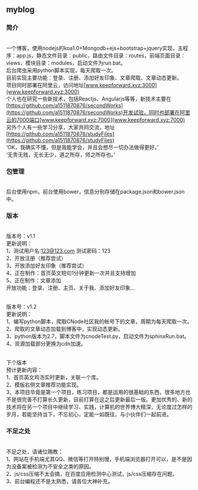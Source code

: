 ﻿## myblog
### 简介
</br> 一个博客，使用nodejs的koa1.0+Mongodb+ejs+bootstrap+jquery实现，主程序：app.js，静态文件目录：public，路由文件目录：routes，前端页面目录：views，模块目录：modules，启动文件为run.bat。
</br>后台爬虫采用python脚本实现，每天爬取一次。
</br>目前实现主要功能：登录、注册、添加好友印象、文章爬取、文章动态更新。
</br>项目同时部署在阿里云，访问地址[www.keepforward.xyz:3000](www.keepforward.xyz:3000)
</br>个人也在研究一些新技术，包括Reactjs、Angularjs等等，新技术主要在[https://github.com/a1511870876/secondWorks](https://github.com/a1511870876/secondWorks)开发试验，同时也部署在阿里云的7000端口[www.keepforward.xyz:7000](www.keepforward.xyz:7000)
</br>另外个人有一些学习分享，大家共同交流，地址[https://github.com/a1511870876/studyFiles](https://github.com/a1511870876/studyFiles) 
</br>‘OK，我确实不懂，但是我能学会，并且会想尽一切办法做得更好。’
</br>‘无贵无贱，无长无少，道之所存，师之所存也。’
### 包管理
</br>后台使用npm，前台使用bower，信息分别存储在package.json和bower.json中。
### 版本
   </br> 版本号：v1.1
   </br> 更新说明：
   </br> 1、测试用户名:123@123.com&nbsp;测试密码：123
   </br> 2、开放注册（推荐尝试）
   </br> 3、开放添加好友印象（推荐尝试）
   </br> 4、正在制作：首页英文短句1分钟更新一次并且支持增加
   </br> 5、正在制作：文章添加
   </br> 开放功能：登录、注册、主页、关于我、添加好友印象...
	

   </br> 版本号：v1.2
   </br> 更新说明：
   </br> 1、编写python脚本，爬取CNode社区我的帐号下的文章，周期为每天爬取一次。
   </br> 2、爬取的文章动态加载到博客中，实现动态更新。
   </br> 3、python版本为2.7，脚本文件为cnodeTest.py，启动文件为sphinxRun.bat。
   </br> 4、资源加载部分更换为cdn加速。

   </br> 下个版本
   </br> 预计更新内容：
   </br> 1、首页英文鸡汤实时更新，关联一个库。
   </br> 2、模版右侧文章推荐功能实现。
   </br> 3、本项目毕竟是第一个项目，练习项目，都是运用的很基础的东西，很多地方也不是很完善不打算长久更新，目前打算在这之后更新最后一版。更加优秀的、新的技术将在另一个项目中继续学习、实践，计算机的世界博大精深，无论度过怎样的岁月，若能坚持当下，不忘初心，定能一如既往，与小伙伴们一起前进。


### 不足之处
   </br> 不足之处，请诸位赐教：
   </br> 1、网站在手机端尤其QQ、微信等打开特别慢，手机端浏览器打开可以，是不是因为没备案被检测为不安全之类的原因。
   </br> 2、js/css压缩不太会搞，在百度应用检测中心测试，js/css压缩存在问题。
   </br> 3、前台编程还不是太熟悉，请各位大神补充。


